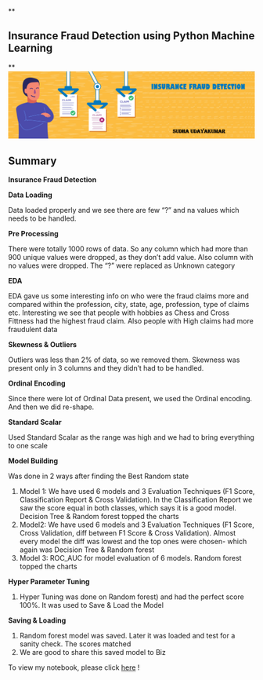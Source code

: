 
**

## Insurance Fraud Detection using Python Machine Learning 

**
![enter image description here](https://github.com/SudhaUdayakumar/Machine-Learning-Projects/blob/main/InsuranceFraudDetection/InsuranceFraud.png?raw=true)

##  Summary


**Insurance Fraud Detection**

**Data Loading**

Data loaded properly and we see there are few “?” and na values which needs to be handled.

**Pre Processing**

There were totally 1000 rows of data. So any column which had more than 900 unique values were dropped, as they don’t add value. Also column with no values were dropped. The “?” were replaced as Unknown category

**EDA**

EDA gave us some interesting info on who were the fraud claims more and compared within the profession, city, state, age, profession, type of claims etc. Interesting we see that people with hobbies as Chess and Cross Fittness had the highest fraud claim. Also people with High claims had more fraudulent data

**Skewness & Outliers**

Outliers was less than 2% of data, so we removed them. Skewness was present only in 3 columns and they didn’t had to be handled.

**Ordinal Encoding**

Since there were lot of Ordinal Data present, we used the Ordinal encoding. And then we did re-shape.

**Standard Scalar**

Used Standard Scalar as the range was high and we had to bring everything to one scale

**Model Building**

Was done in 2 ways after finding the Best Random state

1.  Model 1: We have used 6 models and 3 Evaluation Techniques (F1 Score, Classification Report & Cross Validation). In the Classification Report we saw the score equal in both classes, which says it is a good model. Decision Tree & Random forest topped the charts
2.  Model2: We have used 6 models and 3 Evaluation Techniques (F1 Score, Cross Validation, diff between F1 Score & Cross Validation). Almost every model the diff was lowest and the top ones were chosen- which again was Decision Tree & Random forest
3.  Model 3: ROC_AUC for model evaluation of 6 models. Random forest topped the charts

**Hyper Parameter Tuning**

1.  Hyper Tuning was done on Random forest) and had the perfect score 100%. It was used to Save & Load the Model

**Saving & Loading**

1.  Random forest model was saved. Later it was loaded and test for a sanity check. The scores matched
2.  We are good to share this saved model to Biz



To view my notebook, please click [here](https://github.com/SudhaUdayakumar/Machine-Learning-Projects/blob/main/InsuranceFraudDetection/InsuranceclaimsFrauddetection.ipynb) !
